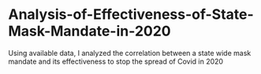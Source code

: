 # Analysis-of-Effectiveness-of-State-Mask-Mandate-in-2020
Using available data, I analyzed the correlation between a state wide mask mandate and its effectiveness to stop the spread of Covid in 2020
